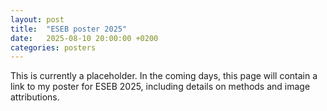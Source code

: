 ```yaml
---
layout: post
title:  "ESEB poster 2025"
date:   2025-08-10 20:00:00 +0200
categories: posters
---
```



This is currently a placeholder. In the coming days, this page will contain a link to my poster for ESEB 2025, including details on methods and image attributions.
